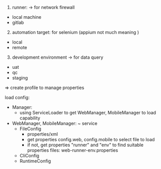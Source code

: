 1. runner: -> for network firewall
- local machine
- gitlab

2. automation target: for selenium (appium not much meaning )
- local
- remote

3. development environment -> for data query
- uat
- qc
- staging 

=> create profile to manage properties


load config:
- Manager:
    - using ServiceLoader to get WebManager, MobileManager to load capability
- WebManager, MobileManager: ~ service
    - FileConfig
        - properties/xml
        - get properties config.web, config.mobile to select file to load
        - if not, get properties "runner" and "env" to find suitable properties files: web-runner-env.properties
    - CliConfig
    - RuntimeConfig
